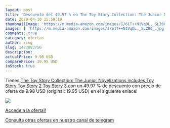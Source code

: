 ```yaml
---
layout: post
title: 'Descuento del 49.97 % en The Toy Story Collection: The Junior Nov'
date: 2020-04-10 15:50:19
thumbnailImage: 'https://m.media-amazon.com/images/I/61T++N1VqDL._SL200_.jpg'
images: [ 'https://m.media-amazon.com/images/I/61T++N1VqDL._SL200_.jpg' ]
comments: true
category: ofertas
author: ring
slug: 1483083756
description:
actualPrice: 9.98 USD
comparePrice: 19.95 USD
inStock: true
---
```


Tienes [The Toy Story Collection: The Junior Novelizations  includes Toy Story  Toy Story 2  Toy Story 3 ](https://www.amazon.com/dp/1483083756/?tag=redken08-20) con un 49.97 % de descuento con precio de oferta de 9.98 USD (original: 19.95 USD) en el siguiente enlace!

[![](https://m.media-amazon.com/images/I/61T++N1VqDL._SL200_.jpg)](https://www.amazon.com/dp/1483083756/?tag=redken08-20)

[Accede a la oferta!!](https://www.amazon.com/dp/1483083756/?tag=redken08-20)

[Consulta otras ofertas en nuestro canal de telegram](https://t.me/s/ofertas25)
